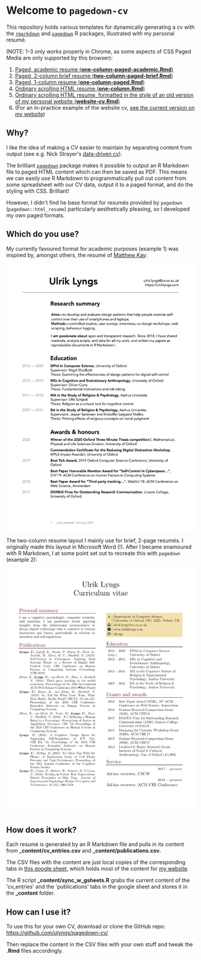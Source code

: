 # Welcome to `pagedown-cv`
This repository holds various templates for dynamically generating a cv with the [`rmarkdown`](https://rmarkdown.rstudio.com) and [`pagedown`](https://github.com/rstudio/pagedown) R packages, illustrated with my personal resumé.

(NOTE: 1-3 only works properly in Chrome, as some aspects of CSS Paged Media are only supported by this browser):

1. [Paged, academic resume (**one-column-paged-academic.Rmd**)](one-column-paged-academic.html)
1. [Paged, 2-column brief resume (**two-column-paged-brief.Rmd**)](two-column-paged-brief.html)
1. [Paged, 1-column resume (**one-column-paged.Rmd**)](one-column-paged.html)
1. [Ordinary scrolling HTML resume (**one-column.Rmd**)](one-column.html)
1. [Ordinary scrolling HTML resume, formatted in the style of an old version of my personal website (**website-cv.Rmd**)](website-cv.html)
1. (For an in-practice example of the website cv, [see the current version on my website](https://ulriklyngs.com/cv/))

## Why?
I like the idea of making a CV easier to maintain by separating content from output (see e.g. Nick Strayer's [data-driven cv](http://nickstrayer.me/datadrivencv/)). 

The brilliant [`pagedown`](https://github.com/rstudio/pagedown) package makes it possible to output an R Markdown file to paged HTML content which can then be saved as PDF.
This means we can easily use R Markdown to programmatically pull out content from some spreadsheet with our CV data, output it to a paged format, and do the styling with CSS. Brilliant!

However, I didn't find he base format for resumés provided by `pagedown` (`pagedown::html_resume`) particularly aesthetically pleasing, so I developed my own paged formats.

## Which do you use?
My currently favoured format for academic purposes (example 1) was inspired by, amongst others, the resumé of [Matthew Kay](http://www.mjskay.com/):

![](examples/cur_cv_pg1.jpg)

The two-column resume layout I mainly use for brief, 2-page resumés. I originally made this layout in Microsoft Word (!). After I became enamoured with R Markdown, I at some point set out to recreate this with `pagedown` (example 2):

![](examples/page1_new.png)


## How does it work?
Each resumé is generated by an R Markdown file and pulls in its content from **_content/cv_entries.csv** and **_content/publications.csv**.

The CSV files with the content are just local copies of the corresponding tabs in [this google sheet](https://docs.google.com/spreadsheets/d/1ta71CAGkcLqm-W1UdVRA_JJSddWV2TsrRZsCnQlmOis/edit?usp=sharing), which holds most of the content for [my website](https://ulriklyngs.com/).

The R script **_content/sync_w_gsheets.R** grabs the current content of the 'cv_entries' and the 'publications' tabs in the google sheet and stores it in the **_content** folder.


## How can I use it?
To use this for your own CV, download or clone the GitHub repo: https://github.com/ulyngs/pagedown-cv/ 

Then replace the content in the CSV files with your own stuff and tweak the **.Rmd** files accordingly.
